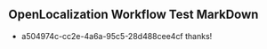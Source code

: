 ## OpenLocalization Workflow Test MarkDown
* a504974c-cc2e-4a6a-95c5-28d488cee4cf thanks!

<!--HONumber=Jul16_HO3-->


